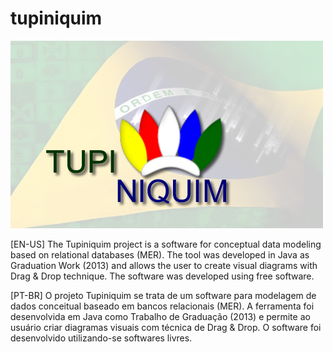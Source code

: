 # tupiniquim

![alt text](https://github.com/gqferreira/tupiniquim/blob/master/tupiniquim.png?raw=true)

[EN-US]
The Tupiniquim project is a software for conceptual data modeling based on relational databases (MER). The tool was developed in Java as Graduation Work (2013) and allows the user to create visual diagrams with Drag & Drop technique. The software was developed using free software.

[PT-BR]
O projeto Tupiniquim se trata de um software para modelagem de dados conceitual baseado em bancos relacionais (MER). A ferramenta foi desenvolvida em Java como Trabalho de Graduação (2013) e permite ao usuário criar diagramas visuais com técnica de Drag & Drop. O software foi desenvolvido utilizando-se softwares livres.
